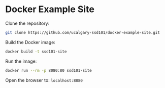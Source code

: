 # Docker Example Site
Clone the repository:

```bash
git clone https://github.com/ucalgary-ssd101/docker-example-site.git
```

Build the Docker image:

```bash
docker build -t ssd101-site
```

Run the image:

```bash
docker run --rm -p 8080:80 ssd101-site
```

Open the browser to: `localhost:8080`